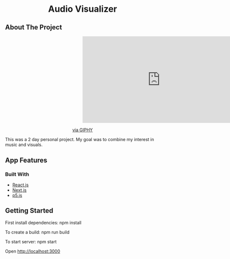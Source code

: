 <div align="center">
<h1>Audio Visualizer</h1>
</div>

## About The Project

<div align="center">
 <div style="width:100%;height:0;padding-bottom:56%;position:relative;"><iframe src="https://giphy.com/embed/IuWAxprJmxfMpDII8q" width="100%" height="100%" style="position:absolute" frameBorder="0" class="giphy-embed" allowFullScreen></iframe></div><p><a href="https://giphy.com/gifs/IuWAxprJmxfMpDII8q">via GIPHY</a></p>
</div>

This was a 2 day personal project. My goal was to combine my interest in music and visuals.

## App Features

### Built With

- [React.js](https://reactjs.org/)
- [Next.js](https://nextjs.org/)
- [p5.js](https://p5js.org/)

## Getting Started

First install dependencies:
npm install

To create a build:
npm run build

To start server:
npm start

Open [http://localhost:3000](http://localhost:3000)
